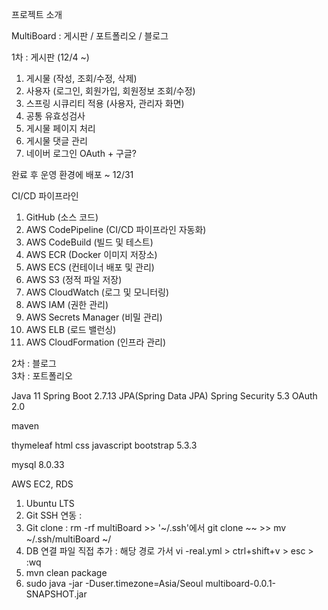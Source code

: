 프로젝트 소개

MultiBoard : 게시판 / 포트폴리오 / 블로그

1차 : 게시판 (12/4 ~)
1. 게시물 (작성, 조회/수정, 삭제)
2. 사용자 (로그인, 회원가입, 회원정보 조회/수정)
3. 스프링 시큐리티 적용 (사용자, 관리자 화면)
4. 공통 유효성검사
5. 게시물 페이지 처리
6. 게시물 댓글 관리
7. 네이버 로그인 OAuth + 구글?

완료 후 운영 환경에 배포 ~ 12/31

CI/CD 파이프라인
1. GitHub (소스 코드)
2. AWS CodePipeline (CI/CD 파이프라인 자동화)
3. AWS CodeBuild (빌드 및 테스트)
4. AWS ECR (Docker 이미지 저장소)
5. AWS ECS (컨테이너 배포 및 관리)
6. AWS S3 (정적 파일 저장)
7. AWS CloudWatch (로그 및 모니터링)
8. AWS IAM (권한 관리)
9. AWS Secrets Manager (비밀 관리)
10. AWS ELB (로드 밸런싱)
11. AWS CloudFormation (인프라 관리)



2차 : 블로그
<br>
3차 : 포트폴리오

Java 11
Spring Boot 2.7.13
JPA(Spring Data JPA)
Spring Security 5.3
OAuth 2.0

maven

thymeleaf
html css
javascript
bootstrap 5.3.3

mysql 8.0.33



AWS EC2, RDS
1. Ubuntu LTS
2. Git SSH 연동 : 
3. Git clone : rm -rf multiBoard >> '~/.ssh'에서 git clone ~~ >> mv ~/.ssh/multiBoard ~/
4. DB 연결 파일 직접 추가 : 해당 경로 가서 vi -real.yml > ctrl+shift+v > esc > :wq
5. mvn clean package
6. sudo java -jar -Duser.timezone=Asia/Seoul multiboard-0.0.1-SNAPSHOT.jar

